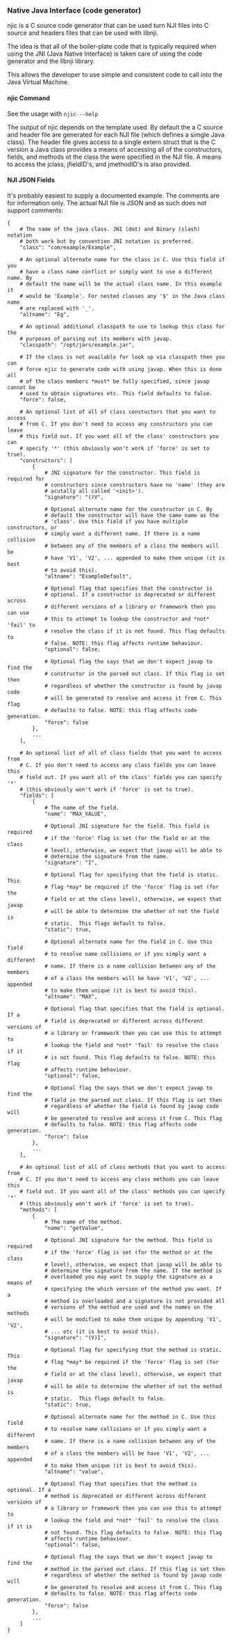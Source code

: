 ### Native Java Interface (code generator) ####

njic is a C source code generator that can be used turn NJI files into C source
and headers files that can be used with libnji.

The idea is that all of the boiler-plate code that is typically required when
using the JNI (Java Native Interface) is taken care of using the code generator
and the libnji library.

This allows the developer to use simple and consistent code to call into the
Java Virtual Machine.


#### njic Command ####

See the usage with ```njic --help```

The output of njic depends on the template used. By default the a C source and
header file are generated for each NJI file (which defines a simgle Java
class). The header file gives access to a single extern struct that is the C
version a Java class provides a means of accessing all of the constructors,
fields, and methods ot the class the were specified in the NJI file. A means to
access the jclass, jfieldID's, and jmethodID's is also provided.


#### NJI JSON Fields ####

It's probably easiest to supply a documented example. The comments are for
information only. The actual NJI file is JSON and as such does not support
comments:

    {
        # The name of the java class. JNI (dot) and Binary (slash) notation
        # both work but by convention JNI notation is preferred.
        "class": "com/example/Example",

        # An optional alternate name for the class in C. Use this field if you
        # have a class name conflict or simply want to use a different name. By
        # default the name will be the actual class name. In this example it
        # would be 'Example'. For nested classes any '$' in the Java class name
        # are replaced with '_'.
        "altname": "Eg",

        # An optional additional classpath to use to lookup this class for the
        # purposes of parsing out its members with javap.
        "classpath": "/opt/jars/example.jar",

        # If the class is not available for look up via classpath then you can
        # force njic to generate code with using javap. When this is done all
        # of the class members *must* be fully specified, since javap cannot be
        # used to obtain signatures etc. This field defaults to false.
        "force": false,

        # An optional list of all of class constuctors that you want to access
        # from C. If you don't need to access any constructors you can leave
        # this field out. If you want all of the class' constructors you can
        # specify '*' (this obviously won't work if 'force' is set to true).
        "constructors": [
            {
                # JNI signature for the constructor. This field is required for
                # constructors since constructors have no 'name' (they are
                # acutally all called '<init>').
                "signature": "()V",

                # Optional alternate name for the constructor in C. By
                # default the constructor will have the same name as the
                # 'class'. Use this field if you have multiple constructors, or
                # simply want a different name. If there is a name collision
                # between any of the members of a class the members will be
                # have 'V1', 'V2', ... appended to make them unique (it is best
                # to avoid this).
                "altname": "ExampleDefault",

                # Optional flag that specifies that the constructor is
                # optional. If a constructor is deprecated or different across
                # different versions of a library or framework then you can use
                # this to attempt to lookup the constructor and *not* 'fail' to
                # resolve the class if it is not found. This flag defaults to
                # false. NOTE: this flag affects runtime behaviour.
                "optional": false,

                # Optional flag the says that we don't expect javap to find the
                # constructor in the parsed out class. If this flag is set then
                # regardless of whether the constructor is found by javap code
                # will be generated to resolve and access it from C. This flag
                # defaults to false. NOTE: this flag affects code generation.
                "force": false
            },
            ...
        ],

        # An optional list of all of class fields that you want to access from
        # C. If you don't need to access any class fields you can leave this
        # field out. If you want all of the class' fields you can specify '*'
        # (this obviously won't work if 'force' is set to true).
        "fields": [
            {
                # The name of the field.
                "name": "MAX_VALUE",

                # Optional JNI signature for the field. This field is required
                # if the 'force' flag is set (for the field or at the class
                # level), otherwise, we expect that javap will be able to
                # determine the signature from the name.
                "signature": "I",

                # Optional flag for specifying that the field is static. This
                # flag *may* be required if the 'force' flag is set (for the
                # field or at the class level), otherwise, we expect that javap
                # will be able to determine the whether of not the field is
                # static.  This flags default to false.
                "static": true,

                # Optional alternate name for the field in C. Use this field
                # to resolve name collisions or if you simply want a different
                # name. If there is a name collision between any of the members
                # of a class the members will be have 'V1', 'V2', ... appended
                # to make them unique (it is best to avoid this).
                "altname": "MAX",

                # Optional flag that specifies that the field is optional. If a
                # field is deprecated or different across different versions of
                # a library or framework then you can use this to attempt to
                # lookup the field and *not* 'fail' to resolve the class if it
                # is not found. This flag defaults to false. NOTE: this flag
                # affects runtime behaviour.
                "optional": false,

                # Optional flag the says that we don't expect javap to find the
                # field in the parsed out class. If this flag is set then
                # regardless of whether the field is found by javap code will
                # be generated to resolve and access it from C. This flag
                # defaults to false. NOTE: this flag affects code generation.
                "force": false
            },
            ...
        ],

        # An optional list of all of class methods that you want to access from
        # C. If you don't need to access any class methods you can leave this
        # field out. If you want all of the class' methods you can specify '*'
        # (this obviously won't work if 'force' is set to true).
        "methods": [
            {
                # The name of the method.
                "name": "getValue",

                # Optional JNI signature for the method. This field is required
                # if the 'force' flag is set (for the method or at the class
                # level), otherwise, we expect that javap will be able to
                # determine the signature from the name. If the method is
                # overloaded you may want to supply the signature as a means of
                # specifying the which version of the method you want. If a
                # method is overloaded and a signature is not provided all
                # versions of the method are used and the names on the methods
                # will be modified to make them unique by appending 'V1', 'V2',
                # ... etc (it is best to avoid this).
                "signature": "(V)I",

                # Optional flag for specifying that the method is static. This
                # flag *may* be required if the 'force' flag is set (for the
                # field or at the class level), otherwise, we expect that javap
                # will be able to determine the whether of not the method is
                # static.  This flags default to false.
                "static": true,

                # Optional alternate name for the method in C. Use this field
                # to resolve name collisions or if you simply want a different
                # name. If there is a name collision between any of the members
                # of a class the members will be have 'V1', 'V2', ... appended
                # to make them unique (it is best to avoid this).
                "altname": "value",

                # Optional flag that specifies that the method is optional. If a
                # method is deprecated or different across different versions of
                # a library or framework then you can use this to attempt to
                # lookup the field and *not* 'fail' to resolve the class if it is
                # not found. This flag defaults to false. NOTE: this flag
                # affects runtime behaviour.
                "optional": false,

                # Optional flag the says that we don't expect javap to find the
                # method in the parsed out class. If this flag is set then
                # regardless of whether the method is found by javap code will
                # be generated to resolve and access it from C. This flag
                # defaults to false. NOTE: this flag affects code generation.
                "force": false
            },
            ...
        ]
    }
